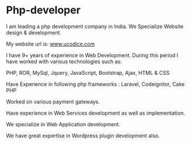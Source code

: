 # Php-developer
I am leading a php development company in India. We Specialize Website design &amp; development. 

My website url is: www.ucodice.com

I have 9+ years of experience in Web Development. During this period I have worked with various technologies such as:

PHP, ROR, MySql, Jquery, JavaScript, Bootstrap, Ajax, HTML & CSS

Have Experience in following php frameworks : Laravel, Codeignitor, Cake PHP

Worked on various payment gateways.

Have experience in Web Services development as well as implementation.

We specialize in Web Application development.

We have great expertise in Wordpress plugin development also.
